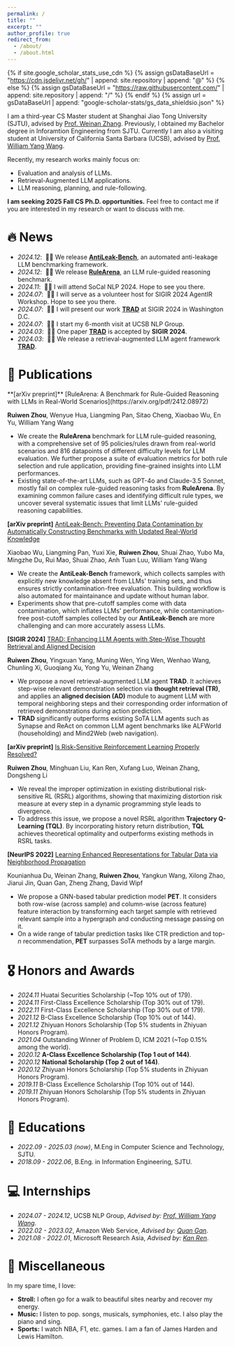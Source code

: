 ```yaml
---
permalink: /
title: ""
excerpt: ""
author_profile: true
redirect_from: 
  - /about/
  - /about.html
---
```


{% if site.google_scholar_stats_use_cdn %}
{% assign gsDataBaseUrl = "https://cdn.jsdelivr.net/gh/" | append: site.repository | append: "@" %}
{% else %}
{% assign gsDataBaseUrl = "https://raw.githubusercontent.com/" | append: site.repository | append: "/" %}
{% endif %}
{% assign url = gsDataBaseUrl | append: "google-scholar-stats/gs_data_shieldsio.json" %}

<span class='anchor' id='about-me'></span>

I am a third-year CS Master student at Shanghai Jiao Tong University (SJTU), advised by [Prof. Weinan Zhang](https://wnzhang.net). Previously, I obtained my Bachelor degree in Inforamtion Engineering from SJTU. Currently I am also a visiting student at University of California Santa Barbara (UCSB), advised by [Prof. William Yang Wang](https://sites.cs.ucsb.edu/~william).

Recently, my research works mainly focus on:
* Evaluation and analysis of LLMs.
* Retrieval-Augmented LLM applications.
* LLM reasoning, planning, and rule-following.

**I am seeking 2025 Fall CS Ph.D. opportunities.** Feel free to contact me if you are interested in my research or want to discuss with me.

# 🔥 News
- *2024.12*: &nbsp;🎉🎉 We release [**AntiLeak-Bench**](https://arxiv.org/pdf/2412.13670), an automated anti-leakage LLM benchmarking framework.
- *2024.12*: &nbsp;🎉🎉 We release [**RuleArena**](https://arxiv.org/pdf/2412.08972), an LLM rule-guided reasoning benchmark.
- *2024.11*: &nbsp;🎉🎉 I will attend SoCal NLP 2024. Hope to see you there.
- *2024.07*: &nbsp;🎉🎉 I will serve as a volunteer host for SIGIR 2024 AgentIR Workshop. Hope to see you there.
- *2024.07*: &nbsp;🎉🎉 I will present our work [**TRAD**](https://arxiv.org/pdf/2403.06221) at SIGIR 2024 in Washington D.C.
- *2024.07*: &nbsp;🎉🎉 I start my 6-month visit at UCSB NLP Group.
- *2024.03*: &nbsp;🎉🎉 One paper [**TRAD**](https://arxiv.org/pdf/2403.06221) is accepted by **SIGIR 2024**.
- *2024.03*: &nbsp;🎉🎉 We release a retrieval-augmented LLM agent framework [**TRAD**](https://arxiv.org/pdf/2403.06221).

# 📝 Publications 

<!-- <div class='paper-box'><div class='paper-box-image'><div><div class="badge">arXiv preprint</div><img src='images/rulearena.png' alt="sym" width="100%"></div></div> -->
<div class='paper-box-text' markdown="1">
**[arXiv preprint]** [RuleArena: A Benchmark for Rule-Guided Reasoning with LLMs in Real-World Scenarios](https://arxiv.org/pdf/2412.08972)

**Ruiwen Zhou**, Wenyue Hua, Liangming Pan, Sitao Cheng, Xiaobao Wu, En Yu, William Yang Wang

<strong><span class='show_paper_citations' data='DhtAFkwAAAAJ:ALROH1vI_8AC'></span></strong>
- We create the <strong>RuleArena</strong> benchmark for LLM rule-guided reasoning, with a comprehensive set of 95 policies/rules drawn from real-world scenarios and 816 datapoints of different difficulty levels for LLM evaluation. We further propose a suite of evaluation metrics for both rule selection and rule application, providing fine-grained insights into LLM performances.
- Existing state-of-the-art LLMs, such as GPT-4o and Claude-3.5 Sonnet, mostly fail on complex rule-guided reasoning tasks from <strong>RuleArena</strong>. By examining common failure cases and identifying difficult rule types, we uncover several systematic issues that limit LLMs' rule-guided reasoning capabilities.
</div>
<!-- </div> -->

<!-- <div class='paper-box'><div class='paper-box-image'><div><div class="badge">SIGIR 2024</div><img src='images/rulearena.png' alt="sym" width="100%"></div></div> -->
<div class='paper-box-text' markdown="1">

**[arXiv preprint]** [AntiLeak-Bench: Preventing Data Contamination by Automatically Constructing Benchmarks with Updated Real-World Knowledge](https://arxiv.org/pdf/2412.13670)

Xiaobao Wu, Liangming Pan, Yuxi Xie, **Ruiwen Zhou**, Shuai Zhao, Yubo Ma, Mingzhe Du, Rui Mao, Shuai Zhao, Anh Tuan Luu, William Yang Wang

<strong><span class='show_paper_citations' data='DhtAFkwAAAAJ:ALROH1vI_8AC'></span></strong>
- We create the <strong>AntiLeak-Bench</strong> framework, which collects samples with explicitly new knowledge absent from LLMs' training sets, and thus ensures strictly contamination-free evaluation. This building workflow is also automated for maintainance and update without human labor.
- Experiments show that pre-cutoff samples come with data contamination, which inflates LLMs' performance, while contamination-free post-cutoff samples collected by our <strong>AntiLeak-Bench</strong> are more challenging and can more accurately assess LLMs.
</div>

<div class='paper-box-text' markdown="1">

**[SIGIR 2024]** [TRAD: Enhancing LLM Agents with Step-Wise Thought Retrieval and Aligned Decision](https://arxiv.org/pdf/2403.06221)

**Ruiwen Zhou**, Yingxuan Yang, Muning Wen, Ying Wen, Wenhao Wang, Chunling Xi, Guoqiang Xu, Yong Yu, Weinan Zhang

<strong><span class='show_paper_citations' data='DhtAFkwAAAAJ:ALROH1vI_8AC'></span></strong>
- We propose a novel retrieval-augmented LLM agent **TRAD**. It achieves step-wise relevant demonstration selection via **thought retrieval (TR)**, and applies an **aligned decision (AD)** module to augment LLM with temporal neighboring steps and their corresponding order information of retrieved demonstrations during action prediction.
- **TRAD** significantly outperforms existing SoTA LLM agents such as Synapse and ReAct on common LLM agent benchmarks like ALFWorld (householding) and Mind2Web (web navigation).
</div>
<!-- </div> -->

<!-- <div class='paper-box'><div class='paper-box-image'><div><div class="badge">arXiv preprint</div><img src='images/rulearena.png' alt="sym" width="100%"></div></div> -->
<div class='paper-box-text' markdown="1">

**[arXiv preprint]** [Is Risk-Sensitive Reinforcement Learning Properly Resolved?](https://arxiv.org/pdf/2307.00547)

**Ruiwen Zhou**, Minghuan Liu, Kan Ren, Xufang Luo, Weinan Zhang, Dongsheng Li

<strong><span class='show_paper_citations' data='DhtAFkwAAAAJ:ALROH1vI_8AC'></span></strong>
- We reveal the improper optimization in existing distributional risk-sensitive RL (RSRL) algorithms, showing that maximizing distortion risk measure at every step in a dynamic programming style leads to divergence.
- To address this issue, we propose a novel RSRL algorithm **Trajectory Q-Learning (TQL)**. By incorporating history return distribution, **TQL** achieves theoretical optimality and outperforms existing methods in RSRL tasks.
</div>
<!-- </div> -->

<!-- <div class='paper-box'><div class='paper-box-image'><div><div class="badge">NeurIPS 2022</div><img src='images/rulearena.png' alt="sym" width="100%"></div></div> -->
<div class='paper-box-text' markdown="1">

**[NeurIPS 2022]** [Learning Enhanced Representations for Tabular Data via Neighborhood Propagation](https://arxiv.org/pdf/2206.06587)

Kounianhua Du, Weinan Zhang, **Ruiwen Zhou**, Yangkun Wang, Xilong Zhao, Jiarui Jin, Quan Gan, Zheng Zhang, David Wipf

<strong><span class='show_paper_citations' data='DhtAFkwAAAAJ:ALROH1vI_8AC'></span></strong>
- We propose a GNN-based tabular prediction model **PET**. It considers both row-wise (across sample) and column-wise (across feature) feature interaction by transforming each target sample with retrieved relevant sample into a hypergraph and conducting message passing on it.
- On a wide range of tabular prediction tasks like CTR prediction and top-<em>n</em> recommendation, **PET** surpasses SoTA methods by a large margin.
</div>
<!-- </div> -->

# 🎖 Honors and Awards
- *2024.11* Huatai Securities Scholarship (~Top 10% out of 179).
- *2024.11* First-Class Excellence Scholarship (Top 30% out of 179).
- *2022.11* First-Class Excellence Scholarship (Top 30% out of 179).
- *2021.12* B-Class Excellence Scholarship (Top 10% out of 144).
- *2021.12* Zhiyuan Honors Scholarship (Top 5% students in Zhiyuan Honors Program).
- *2021.04* Outstanding Winner of Problem D, ICM 2021 (~Top 0.15% among the world).
- *2020.12* **A-Class Excellence Scholarship (Top 1 out of 144)**.
- *2020.12* **National Scholarship (Top 2 out of 144)**.
- *2020.12* Zhiyuan Honors Scholarship (Top 5% students in Zhiyuan Honors Program).
- *2019.11* B-Class Excellence Scholarship (Top 10% out of 144).
- *2019.11* Zhiyuan Honors Scholarship (Top 5% students in Zhiyuan Honors Program).

# 📖 Educations
- *2022.09 - 2025.03 (now)*, M.Eng in Computer Science and Technology, SJTU.
- *2018.09 - 2022.06*, B.Eng. in Information Engineering, SJTU.

<!-- # 💬 Invited Talks
- *2021.06*, Lorem ipsum dolor sit amet, consectetur adipiscing elit. Vivamus ornare aliquet ipsum, ac tempus justo dapibus sit amet. 
- *2021.03*, Lorem ipsum dolor sit amet, consectetur adipiscing elit. Vivamus ornare aliquet ipsum, ac tempus justo dapibus sit amet.  \| [\[video\]](https://github.com/) -->

# 💻 Internships
- *2024.07 - 2024.12*, UCSB NLP Group, *Advised by: [Prof. William Yang Wang](https://sites.cs.ucsb.edu/~william)*.
- *2022.02 - 2023.02*, Amazon Web Service, *Advised by: [Quan Gan](https://www.amazon.science/author/quan-gan)*.
- *2021.08 - 2022.01*, Microsoft Research Asia, *Advised by: [Kan Ren](https://www.saying.ren/)*.

# 👀 Miscellaneous
In my spare time, I love:
- **Stroll:** I often go for a walk to beautiful sites nearby and recover my energy.
- **Music:** I listen to pop. songs, musicals, symphonies, etc. I also play the piano and sing.
- **Sports:** I watch NBA, F1, etc. games. I am a fan of James Harden and Lewis Hamilton.

<div style="padding-top: 100px; transform: scale(0.5); transform-origin: top center;">
    <script style="width:50%" type="text/javascript" id="clustrmaps" src="//clustrmaps.com/map_v2.js?d=pfXNheCGCTq2ev5ATlMo7sNGDhev4oUjVOF5WLbyZao&cl=ffffff&w=a"></script>
</div>
